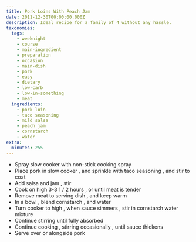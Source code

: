 ```yaml
---
title: Pork Loins With Peach Jam
date: 2011-12-30T00:00:00.000Z
description: Ideal recipe for a family of 4 without any hassle.
taxonomies:
  tags:
    - weeknight
    - course
    - main-ingredient
    - preparation
    - occasion
    - main-dish
    - pork
    - easy
    - dietary
    - low-carb
    - low-in-something
    - meat
  ingredients:
    - pork loin
    - taco seasoning
    - mild salsa
    - peach jam
    - cornstarch
    - water
extra:
  minutes: 255
---
```

 - Spray slow cooker with non-stick cooking spray
 - Place pork in slow cooker , and sprinkle with taco seasoning , and stir to coat
 - Add salsa and jam , stir
 - Cook on high 3-3 1 / 2 hours , or until meat is tender
 - Remove meat to serving dish , and keep warm
 - In a bowl , blend cornstarch , and water
 - Turn cooker to high , when sauce simmers , stir in cornstarch water mixture
 - Continue stirring until fully absorbed
 - Continue cooking , stirring occasionally , until sauce thickens
 - Serve over or alongside pork
